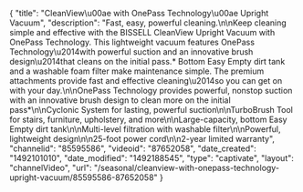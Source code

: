 {
    "title": "CleanView\u00ae with OnePass Technology\u00ae Upright Vacuum",
    "description": "Fast, easy, powerful cleaning.\n\nKeep cleaning simple and effective with the BISSELL CleanView Upright Vacuum with OnePass Technology. This lightweight vacuum features OnePass Technology\u2014with powerful suction and an innovative brush design\u2014that cleans on the initial pass.* Bottom Easy Empty dirt tank and a washable foam filter make maintenance simple. The premium attachments provide fast and effective cleaning\u2014so you can get on with your day.\n\nOnePass Technology provides powerful, nonstop suction with an innovative brush design to clean more on the initial pass*\n\nCyclonic System for lasting, powerful suction\n\nTurboBrush Tool for stairs, furniture, upholstery, and more\n\nLarge-capacity, bottom Easy Empty dirt tank\n\nMulti-level filtration with washable filter\n\nPowerful, lightweight design\n\n25-foot power cord\n\n2-year limited warranty",
    "channelid": "85595586",
    "videoid": "87652058",
    "date_created": "1492101010",
    "date_modified": "1492188545",
    "type": "captivate",
    "layout": "channelVideo",
    "url": "\/seasonal\/cleanview-with-onepass-technology-upright-vacuum\/85595586-87652058"
}
